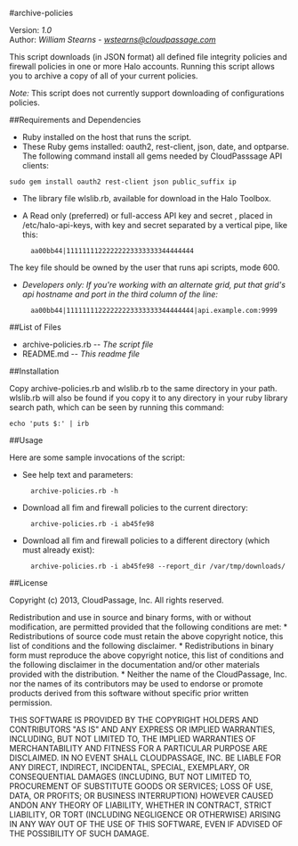 #archive-policies

Version: *1.0*
<br />
Author: *William Stearns* - *wstearns@cloudpassage.com*

This script downloads (in JSON format) all defined file integrity policies and firewall policies in one or more Halo accounts. Running this script allows you to archive a copy of all of your current policies.

*Note:* This script does not currently support downloading of configurations policies.



##Requirements and Dependencies

* Ruby installed on the host that runs the script.
* These Ruby gems installed: oauth2, rest-client, json, date, and optparse. The following command install all gems needed by CloudPasssage API clients: 
```
sudo gem install oauth2 rest-client json public_suffix ip
```

* The library file wlslib.rb, available for download in the Halo Toolbox.

* A Read only (preferred) or full-access API key and secret , placed in /etc/halo-api-keys, with key and secret separated by a vertical pipe, like this: 

        aa00bb44|11111111222222223333333344444444 
        
The key file should be owned by the user that runs api scripts, mode 600. 

* *Developers only: If you're working with an alternate grid, put that grid's api hostname and port in the third column of the line:* 

        aa00bb44|11111111222222223333333344444444|api.example.com:9999



##List of Files

* archive-policies.rb -- *The script file*
* README.md -- *This readme file*


##Installation 

Copy archive-policies.rb and wlslib.rb to the same directory in your path. wlslib.rb will also be found if you copy it to any directory in your ruby library search path, which can be seen by running this command:

    echo 'puts $:' | irb


##Usage

Here are some sample invocations of the script:

* See help text and parameters:

        archive-policies.rb -h
* Download all fim and firewall policies to the current directory:

        archive-policies.rb -i ab45fe98
* Download all fim and firewall policies to a different directory (which must already exist):

        archive-policies.rb -i ab45fe98 --report_dir /var/tmp/downloads/


##License

Copyright (c) 2013, CloudPassage, Inc.
All rights reserved.

Redistribution and use in source and binary forms, with or without modification,
are permitted provided that the following conditions are met:
    * Redistributions of source code must retain the above copyright
      notice, this list of conditions and the following disclaimer.
    * Redistributions in binary form must reproduce the above copyright
      notice, this list of conditions and the following disclaimer in the
      documentation and/or other materials provided with the distribution.
    * Neither the name of the CloudPassage, Inc. nor the
      names of its contributors may be used to endorse or promote products
      derived from this software without specific prior written permission.

THIS SOFTWARE IS PROVIDED BY THE COPYRIGHT HOLDERS AND CONTRIBUTORS "AS IS" AND
ANY EXPRESS OR IMPLIED WARRANTIES, INCLUDING, BUT NOT LIMITED TO, THE IMPLIED
WARRANTIES OF MERCHANTABILITY AND FITNESS FOR A PARTICULAR PURPOSE ARE
DISCLAIMED. IN NO EVENT SHALL CLOUDPASSAGE, INC. BE LIABLE FOR ANY DIRECT,
INDIRECT, INCIDENTAL, SPECIAL, EXEMPLARY, OR CONSEQUENTIAL DAMAGES (INCLUDING,
BUT NOT LIMITED TO, PROCUREMENT OF SUBSTITUTE GOODS OR SERVICES; LOSS OF USE,
DATA, OR PROFITS; OR BUSINESS INTERRUPTION) HOWEVER CAUSED ANDON ANY THEORY OF
LIABILITY, WHETHER IN CONTRACT, STRICT LIABILITY, OR TORT (INCLUDING NEGLIGENCE
OR OTHERWISE) ARISING IN ANY WAY OUT OF THE USE OF THIS SOFTWARE, EVEN IF
ADVISED OF THE POSSIBILITY OF SUCH DAMAGE.

<!---
#CPTAGS:community-unsupported archive
#TBICON:images/ruby_icon.png
-->
